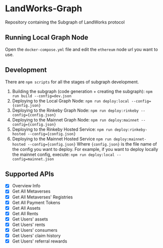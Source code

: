 # LandWorks-Graph
Repository containing the Subgraph of LandWorks protocol

## Running Local Graph Node

Open the `docker-compose.yml` file and edit the `ethereum` node url you want to use.

## Development

There are `npm scripts` for all the stages of subgraph development.

1. Building the subgraph (code generation + creating the subgraph): `npm run build --config=dev.json`
2. Deploying to the Local Graph Node: `npm run deploy:local --config={config.json}`
3. Deploying to the Rinkeby Graph Node: `npm run deploy:rinkeby --config={config.json}`
4. Deploying to the Mainnet Graph Node: `npm run deploy:mainnet --config={config.json}`
5. Deploying to the Rinkeby Hosted Service: `npm run deploy:rinkeby-hosted --config={config.json}`
6. Deploying to the Mainnet Hosted Service `npm run deploy:mainnet-hosted --config={config.json}`
   Where `{config.json}` is the file name of the config you want to deploy. For example, if you want to deploy locally the mainnet config, execute: `npm run deploy:local --config=mainnet.json`

## Supported APIs

- [X] Overview Info
- [X] Get All Metaverses
- [X] Get All Metaverses' Registries
- [X] Get All Payment Tokens
- [X] Get All Assets
- [X] Get All Rents
- [X] Get Users' assets
- [X] Get Users' rents
- [X] Get Users' consumers
- [X] Get Users' claim history
- [X] Get Users' referral rewards
